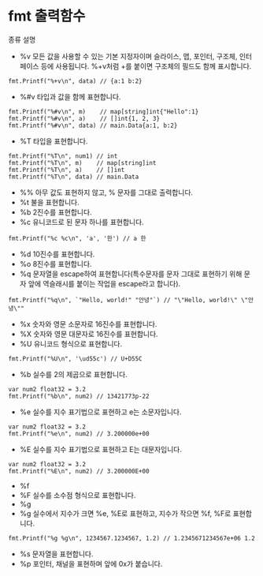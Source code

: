 # fmt 출력함수

종류	설명
- %v	모든 값을 사용할 수 있는 기본 지정자이며 슬라이스, 맵, 포인터, 구조체, 인터페이스 등에 사용됩니다. %+v처럼 +를 붙이면 구조체의 필드도 함께 표시합니다.
```
fmt.Printf("%+v\n", data) // {a:1 b:2}
```
- %#v	타입과 값을 함께 표현합니다.
```
fmt.Printf("%#v\n", m)    // map[string]int{"Hello":1}
fmt.Printf("%#v\n", a)    // []int{1, 2, 3}
fmt.Printf("%#v\n", data) // main.Data{a:1, b:2}
```
- %T	타입을 표현합니다.
```
fmt.Printf("%T\n", num1) // int
fmt.Printf("%T\n", m)    // map[string]int
fmt.Printf("%T\n", a)    // []int
fmt.Printf("%T\n", data) // main.Data
```
- %%	아무 값도 표현하지 않고, % 문자를 그대로 출력합니다.
- %t	불을 표현합니다.
- %b	2진수를 표현합니다.
- %c	유니코드로 된 문자 하나를 표현합니다.
```
fmt.Printf("%c %c\n", 'a', '한') // a 한
```
- %d	10진수를 표현합니다.
- %o	8진수를 표현합니다.
- %q	문자열을 escape하여 표현합니다(특수문자를 문자 그대로 표현하기 위해 문자 앞에 역슬래시를 붙이는 작업을 escape라고 합니다).
```
fmt.Printf("%q\n", `"Hello, world!" "안녕"`) // "\"Hello, world!\" \"안녕\""
```
- %x	숫자와 영문 소문자로 16진수를 표현합니다.
- %X	숫자와 영문 대문자로 16진수를 표현합니다.
- %U	유니코드 형식으로 표현합니다.
```
fmt.Printf("%U\n", '\ud55c') // U+D55C
```
- %b	실수를 2의 제곱으로 표현합니다.
```
var num2 float32 = 3.2
fmt.Printf("%b\n", num2) // 13421773p-22
```
- %e	실수를 지수 표기법으로 표현하고 e는 소문자입니다.
```
var num2 float32 = 3.2
fmt.Printf("%e\n", num2) // 3.200000e+00
```
- %E	실수를 지수 표기법으로 표현하고 E는 대문자입니다.
```
var num2 float32 = 3.2
fmt.Printf("%E\n", num2) // 3.200000E+00
```
- %f
- %F	실수를 소수점 형식으로 표현합니다.
- %g
- %g	실수에서 지수가 크면 %e, %E로 표현하고, 지수가 작으면 %f, %F로 표현합니다.
```
fmt.Printf("%g %g\n", 1234567.1234567, 1.2) // 1.2345671234567e+06 1.2
```
- %s	문자열을 표현합니다.
- %p	포인터, 채널을 표현하며 앞에 0x가 붙습니다.

